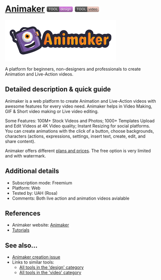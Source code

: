 # [Animaker](https://www.animaker.com/)  [<img src="images/design.png" align="bottom">](https://github.com/e-CLOSE/Toolbox/issues?q=label%3A01_TOOL+label%3Adesign) [<img src="images/video.png" align="bottom">](https://github.com/e-CLOSE/Toolbox/issues?q=label%3A01_TOOL+label%3Avideo)

![Animaker logo](images/animaker.png)

A platform for beginners, non-designers and professionals to create Animation and Live-Action videos.


## Detailed description & quick guide

Animaker is a web platform to create Animation and Live-Action videos with awesome features for every video need. Animaker helps in Video Making, GIF & Short video making or Live video editing.

Some Features: 100M+ Stock Videos and Photos; 1000+ Templates Upload and Edit Videos at 4K Video quality; Instant Resizing for social platforms. 
You can create animations with the click of a button, choose backgrounds, characters (actions, expressions, settings, insert text, create, edit, and share content).

Animaker offers different [plans and prices](https://app.animaker.com/pricing?language=en). The free option is very limited and with watermark.


## Additional details

- Subscription mode: Freemium
- Platform: Web
- Tested by: UAH (Rosa)
- Comments: Both live action and animation videos  avialable


## References 

- Animaker website: [Animaker](https://www.animaker.com/)
- [Tutorials](https://www.animaker.com/tutorials)


## See also...

- [Animaker creation issue](https://github.com/e-CLOSE/Toolbox/issues/99)
- Links to similar tools:
  - [All tools in the 'design' category](https://github.com/e-CLOSE/Toolbox/issues?q=label%3A01_TOOL+label%3Adesign)
  - [All tools in the 'video' category](https://github.com/e-CLOSE/Toolbox/issues?q=label%3A01_TOOL+label%3Avideo)
